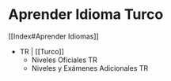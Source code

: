 # Aprender Idioma Turco

[[Index#Aprender Idiomas]]

* TR | [[Turco]]
	* Niveles Oficiales TR
	* Niveles y Exámenes Adicionales TR